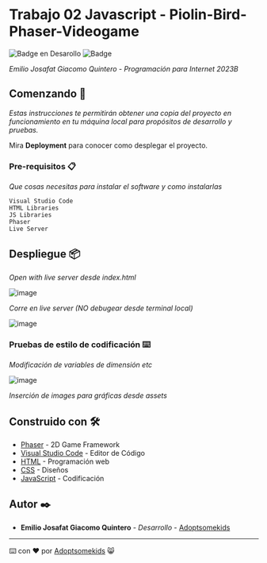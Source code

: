 # Trabajo 02 Javascript - Piolin-Bird-Phaser-Videogame

   ![Badge en Desarollo](https://img.shields.io/badge/STATUS-Desarrollo%20Completo-blue)
   ![Badge](https://img.shields.io/pypi/status/aiogram.svg?style=flat-square)

_Emilio Josafat Giacomo Quintero - Programación para Internet 2023B_

## Comenzando 🚀

_Estas instrucciones te permitirán obtener una copia del proyecto en funcionamiento en tu máquina local para propósitos de desarrollo y pruebas._

Mira **Deployment** para conocer como desplegar el proyecto.


### Pre-requisitos 📋

_Que cosas necesitas para instalar el software y como instalarlas_

```
Visual Studio Code
HTML Libraries
JS Libraries
Phaser
Live Server
```

## Despliegue 📦

_Open with live server desde index.html_

![image](https://github.com/Adoptsomekids/Piolin-Bird-Phaser-Videogame/assets/83385717/3e27e890-b134-4b68-a13f-abbfca7da058)


_Corre en live server (NO debugear desde terminal local)_


![image](https://github.com/Adoptsomekids/Piolin-Bird-Phaser-Videogame/assets/83385717/aba71a99-e5fc-45b4-9092-e82aa4373d07)

### Pruebas de estilo de codificación ⌨️

_Modificación de variables de dimensión etc_

![image](https://github.com/Adoptsomekids/Piolin-Bird-Phaser-Videogame/assets/83385717/a8b1b5b6-02ee-4c56-8665-9e6c48c67297)

_Inserción de images para gráficas desde assets_

## Construido con 🛠️

* [Phaser](https://phaser.io/) - 2D Game Framework
* [Visual Studio Code](https://code.visualstudio.com/) - Editor de Código
* [HTML](https://html.com/document/) - Programación web
* [CSS](https://developer.mozilla.org/en-US/docs/Web/CSS/Reference) - Diseños
* [JavaScript](https://developer.mozilla.org/en-US/docs/Web/JavaScript) - Codificación

## Autor ✒️

* **Emilio Josafat Giacomo Quintero** - *Desarrollo* - [Adoptsomekids](https://github.com/Adoptsomekids)

---
⌨️ con ❤️ por [Adoptsomekids](https://github.com/Adoptsomekids) 😸
